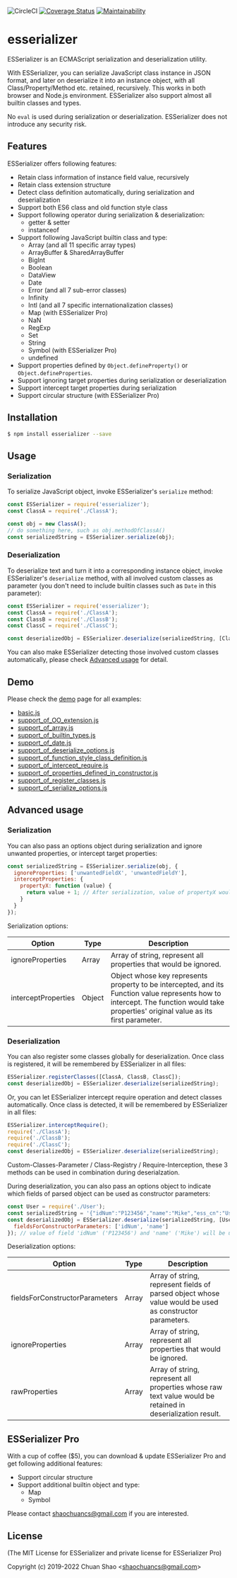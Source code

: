 ![CircleCI](https://circleci.com/gh/shaochuancs/esserializer.svg?style=shield)
[![Coverage Status](https://coveralls.io/repos/github/shaochuancs/esserializer/badge.svg?branch=master)](https://coveralls.io/github/shaochuancs/esserializer?branch=master)
[![Maintainability](https://api.codeclimate.com/v1/badges/dc4d2ca88c7cc8467b81/maintainability)](https://codeclimate.com/github/shaochuancs/esserializer/maintainability)

# esserializer
ESSerializer is an ECMAScript serialization and deserialization utility.

With ESSerializer, you can serialize JavaScript class instance in JSON format, and later on deserialize it into an instance object, with all Class/Property/Method etc. retained, recursively. 
This works in both browser and Node.js environment. ESSerializer also support almost all builtin classes and types.

No `eval` is used during serialization or deserialization. ESSerializer does not introduce any security risk.

## Features
ESSerializer offers following features:
* Retain class information of instance field value, recursively
* Retain class extension structure
* Detect class definition automatically, during serialization and deserialization
* Support both ES6 class and old function style class
* Support following operator during serialization & deserialization: 
  * getter & setter
  * instanceof
* Support following JavaScript builtin class and type: 
  * Array (and all 11 specific array types) 
  * ArrayBuffer & SharedArrayBuffer
  * BigInt
  * Boolean
  * DataView
  * Date
  * Error (and all 7 sub-error classes)
  * Infinity
  * Intl (and all 7 specific internationalization classes)
  * Map (with ESSerializer Pro)
  * NaN
  * RegExp
  * Set
  * String
  * Symbol (with ESSerializer Pro)
  * undefined
* Support properties defined by `Object.defineProperty()` or `Object.defineProperties`.
* Support ignoring target properties during serialization or deserialization
* Support intercept target properties during serialization
* Support circular structure (with ESSerializer Pro)

## Installation
```sh
$ npm install esserializer --save
```

## Usage

### Serialization
To serialize JavaScript object, invoke ESSerializer's `serialize` method:
```js
const ESSerializer = require('esserializer');
const ClassA = require('./ClassA');

const obj = new ClassA();
// do something here, such as obj.methodOfClassA()
const serializedString = ESSerializer.serialize(obj);
```

### Deserialization
To deserialize text and turn it into a corresponding instance object, invoke ESSerializer's `deserialize` method,
with all involved custom classes as parameter (you don't need to include builtin classes such as `Date` in this parameter):
```js
const ESSerializer = require('esserializer');
const ClassA = require('./ClassA');
const ClassB = require('./ClassB');
const ClassC = require('./ClassC');

const deserializedObj = ESSerializer.deserialize(serializedString, [ClassA, ClassB, ClassC]);
```

You can also make ESSerializer detecting those involved custom classes automatically, please check [Advanced usage](#Deserialization) for detail.

## Demo
Please check the [demo](https://github.com/shaochuancs/esserializer/tree/master/demo) page for all examples:
* [basic.js](https://github.com/shaochuancs/esserializer/blob/master/demo/basic.js)
* [support_of_OO_extension.js](https://github.com/shaochuancs/esserializer/blob/master/demo/support_of_OO_extension.js)
* [support_of_array.js](https://github.com/shaochuancs/esserializer/blob/master/demo/support_of_array.js)
* [support_of_builtin_types.js](https://github.com/shaochuancs/esserializer/blob/master/demo/support_of_builtin_types.js)
* [support_of_date.js](https://github.com/shaochuancs/esserializer/blob/master/demo/support_of_date.js)
* [support_of_deserialize_options.js](https://github.com/shaochuancs/esserializer/blob/master/demo/support_of_deserialize_options.js)
* [support_of_function_style_class_definition.js](https://github.com/shaochuancs/esserializer/blob/master/demo/support_of_function_style_class_definition.js)
* [support_of_intercept_require.js](https://github.com/shaochuancs/esserializer/blob/master/demo/support_of_intercept_require.js)
* [support_of_properties_defined_in_constructor.js](https://github.com/shaochuancs/esserializer/blob/master/demo/support_of_properties_defined_in_constructor.js)
* [support_of_register_classes.js](https://github.com/shaochuancs/esserializer/blob/master/demo/support_of_register_classes.js)
* [support_of_serialize_options.js](https://github.com/shaochuancs/esserializer/blob/master/demo/support_of_serialize_options.js)

## Advanced usage

### Serialization
You can also pass an options object during serialization and ignore unwanted properties, or intercept target properties:

```js
const serializedString = ESSerializer.serialize(obj, {
  ignoreProperties: ['unwantedFieldX', 'unwantedFieldY'],
  interceptProperties: {
    propertyX: function (value) {
      return value + 1; // After serialization, value of propertyX would be equal to its original value plus 1. Also, "this" can be used here to represent obj.
    }
  }
});
```

Serialization options:

| Option              | Type   | Description                                                                                                                                                                            |
|---------------------|--------|----------------------------------------------------------------------------------------------------------------------------------------------------------------------------------------|
| ignoreProperties    | Array  | Array of string, represent all properties that would be ignored.                                                                                                                       |
| interceptProperties | Object | Object whose key represents property to be intercepted, and its Function value represents how to intercept. The function would take properties' original value as its first parameter. |

### Deserialization
You can also register some classes globally for deserialization. Once class is registered, it will be remembered by ESSerializer in all files:
```js
ESSerializer.registerClasses([ClassA, ClassB, ClassC]);
const deserializedObj = ESSerializer.deserialize(serializedString);
```

Or, you can let ESSerializer intercept require operation and detect classes automatically. Once class is detected, it will
be remembered by ESSerializer in all files:
```js
ESSerializer.interceptRequire();
require('./ClassA');
require('./ClassB');
require('./ClassC');
const deserializedObj = ESSerializer.deserialize(serializedString);
```

Custom-Classes-Parameter / Class-Registry / Require-Interception, these 3 methods can be used in combination during deserialzation. 

During deserialization, you can also pass an options object to indicate which fields of parsed object can be used as constructor parameters:

```js
const User = require('./User');
const serializedString = '{"idNum":"P123456","name":"Mike","ess_cn":"User"}';
const deserializedObj = ESSerializer.deserialize(serializedString, [User], {
  fieldsForConstructorParameters: ['idNum', 'name']
}); // value of field 'idNum' ('P123456') and 'name' ('Mike') will be used as constructor parameters to initialize User instance.
```

Deserialization options:

| Option                         | Type  | Description                                                                                                                                                                            |
|--------------------------------|-------|----------------------------------------------------------------------------------------------------------------------------------------------------------------------------------------|
| fieldsForConstructorParameters | Array | Array of string, represent fields of parsed object whose value would be used as constructor parameters.                                                                                |
| ignoreProperties               | Array | Array of string, represent all properties that would be ignored.                                                                                                                       |
| rawProperties                  | Array | Array of string, represent all properties whose raw text value would be retained in deserialization result.                                                                            |

## ESSerializer Pro
With a cup of coffee ($5), you can download & update ESSerializer Pro and get following additional features:
* Support circular structure
* Support additional builtin object and type: 
  * Map
  * Symbol

Please contact shaochuancs@gmail.com if you are interested.

## License
(The MIT License for ESSerializer and private license for ESSerializer Pro)

Copyright (c) 2019-2022 Chuan Shao &lt;shaochuancs@gmail.com&gt;
